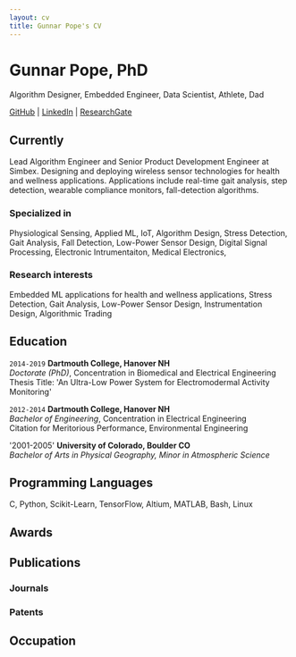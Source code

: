 ```yaml
---
layout: cv
title: Gunnar Pope's CV
---
```

# Gunnar Pope, PhD 
Algorithm Designer, Embedded Engineer, Data Scientist, Athlete, Dad 

<div id="webaddress">
<a href="https://github.com/gunnarpope">GitHub</a>
| <a href="https://www.linkedin.com/in/gunnar-pope-2a64504a/">LinkedIn</a>
| <a href="https://www.researchgate.net/profile/Gunnar-Pope">ResearchGate</a>
</div>


## Currently

Lead Algorithm Engineer and Senior Product Development Engineer at Simbex. Designing and deploying wireless sensor technologies for health and wellness applications. Applications include real-time gait analysis, step detection, wearable compliance monitors, fall-detection algorithms. 

### Specialized in

 
Physiological Sensing, Applied ML, IoT, Algorithm Design, Stress Detection, Gait Analysis, Fall Detection, Low-Power Sensor Design, Digital Signal Processing, Electronic Intrumentaiton, Medical Electronics,

### Research interests

Embedded ML applications for health and wellness applications, Stress Detection, Gait Analysis, Low-Power Sensor Design, Instrumentation Design, Algorithmic Trading 

## Education

`2014-2019`
__Dartmouth College, Hanover NH__  
*Doctorate (PhD)*, Concentration in Biomedical and Electrical Engineering  
Thesis Title: 'An Ultra-Low Power System for Electromodermal Activity Monitoring'  

`2012-2014`
__Dartmouth College, Hanover NH__  
*Bachelor of Engineering*, Concentration in Electrical Engineering  
Citation for Meritorious Performance, Environmental Engineering

'2001-2005'
__University of Colorado, Boulder CO__  
*Bachelor of Arts in Physical Geography, Minor in Atmospheric Science*  

## Programming Languages
C, Python, Scikit-Learn, TensorFlow, Altium, MATLAB, Bash, Linux


## Awards

## Publications

<!-- A list is also available [online](https://www.researchgate.net/profile/Gunnar-Pope) -->

### Journals
### Patents
## Occupation

<!-- ### Footer

Last updated: July 2022 -->


